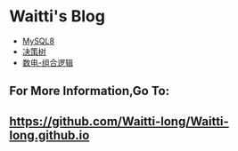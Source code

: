 # Waitti's Blog

* <a href="https://Waitti-long.github.io/MySQL8">MySQL8</a>
* <a href="https://Waitti-long.github.io/决策树">决策树</a>
* <a href="https://Waitti-long.github.io/数电-组合逻辑">数电-组合逻辑</a>



## For More Information,Go To:

##  <a>https://github.com/Waitti-long/Waitti-long.github.io</a>

